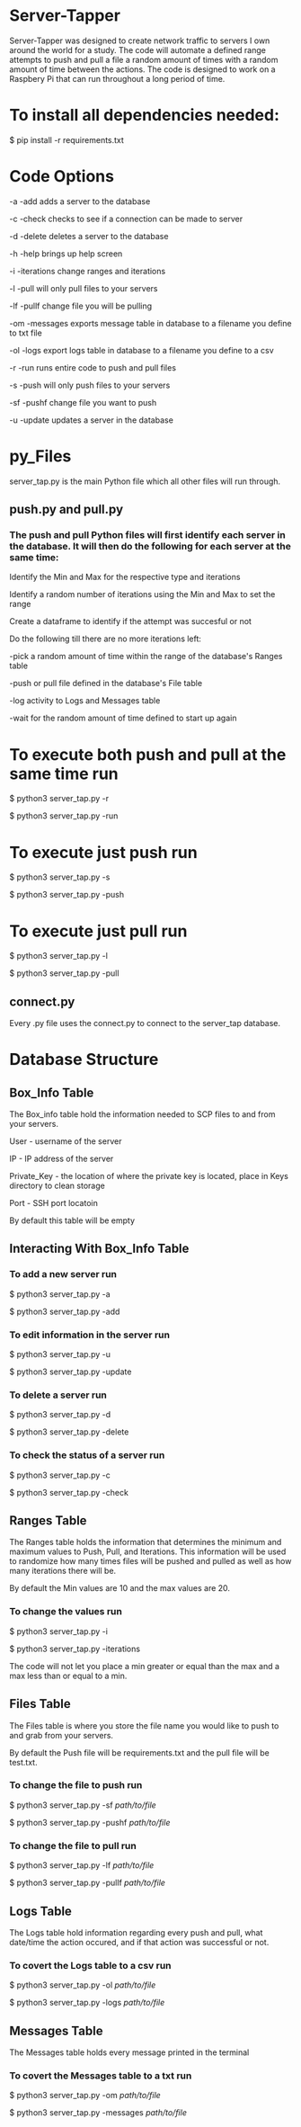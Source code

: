 # Server-Tapper

Server-Tapper was designed to create network traffic to servers I own around the world for a study.
The code will automate a defined range attempts to push and pull a file a random amount of times with a random amount of time between the actions.
The code is designed to work on a Raspbery Pi that can run throughout a long period of time.
# To install all dependencies needed:

$ pip install -r requirements.txt

# Code Options

-a  -add        adds a server to the database

-c  -check      checks to see if a connection can be made to server

-d  -delete     deletes a server to the database 

-h  -help       brings up help screen

-i  -iterations change ranges and iterations

-l  -pull       will only pull files to your servers

-lf -pullf      change file you will be pulling

-om -messages   exports message table in database to a filename you define to txt file

-ol -logs       export logs table in database to a filename you define to a csv

-r  -run        runs entire code to push and pull files

-s  -push       will only push files to your servers

-sf -pushf      change file you want to push

-u  -update     updates a server in the database

# py_Files

server_tap.py is the main Python file which all other files will run through. 

## push.py and pull.py

### The push and pull Python files will first identify each server in the database. It will then do the following for each server at the same time:

Identify the Min and Max for the respective type and iterations

Identify a random number of iterations using the Min and Max to set the range

Create a dataframe to identify if the attempt was succesful or not

Do the following till there are no more iterations left:

-pick a random amount of time within the range of the database's Ranges table

-push or pull file defined in the database's File table

-log activity to Logs and Messages table

-wait for the random amount of time defined to start up again
    
# To execute both push and pull at the same time run

$ python3 server_tap.py -r

$ python3 server_tap.py -run

# To execute just push run

$ python3 server_tap.py -s

$ python3 server_tap.py -push

# To execute just pull run

$ python3 server_tap.py -l

$ python3 server_tap.py -pull

## connect.py

Every .py file uses the connect.py to connect to the server_tap database.

# Database Structure

## Box_Info Table

The Box_info table hold the information needed to SCP files to and from your servers.

User        - username of the server

IP          - IP address of the server

Private_Key - the location of where the private key is located, place in Keys directory to clean storage

Port        - SSH port locatoin

By default this table will be empty

## Interacting With Box_Info Table

### To add a new server run 

$ python3 server_tap.py -a

$ python3 server_tap.py -add

### To edit information in the server run

$ python3 server_tap.py -u

$ python3 server_tap.py -update

### To delete a server run

$ python3 server_tap.py -d

$ python3 server_tap.py -delete

### To check the status of a server run

$ python3 server_tap.py -c

$ python3 server_tap.py -check

## Ranges Table

The Ranges table holds the information that determines the minimum and maximum values to Push, Pull, and Iterations. This information will be used to randomize how many times files will be pushed and pulled as well as how many iterations there will be.

By default the Min values are 10 and the max values are 20.

### To change the values run

$ python3 server_tap.py -i

$ python3 server_tap.py -iterations

The code will not let you place a min greater or equal than the max and a max less than or equal to a min.

## Files Table

The Files table is where you store the file name you would like to push to and grab from your servers. 

By default the Push file will be requirements.txt and the pull file will be test.txt.

### To change the file to push run

$ python3 server_tap.py -sf _path/to/file_

$ python3 server_tap.py -pushf _path/to/file_

### To change the file to pull run

$ python3 server_tap.py -lf _path/to/file_

$ python3 server_tap.py -pullf _path/to/file_

## Logs Table

The Logs table hold information regarding every push and pull, what date/time the action occured, and if that action was successful or not.

### To covert the Logs table to a csv run

$ python3 server_tap.py -ol _path/to/file_

$ python3 server_tap.py -logs _path/to/file_

## Messages Table

The Messages table holds every message printed in the terminal

### To covert the Messages table to a txt run

$ python3 server_tap.py -om _path/to/file_

$ python3 server_tap.py -messages _path/to/file_